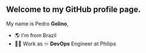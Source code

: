 ## Welcome  to my __GitHub__ profile page.
My name is Pedro __Golino__, 
 - 🌎 I'm from Brazil
 - 🧑‍💻 Work as ♾️ __DevOps__ Engineer at Philips

<!--
**golino/golino** is a ✨ _special_ ✨ repository because its `README.md` (this file) appears on your GitHub profile.

Here are some ideas to get you started:

- 🔭 I’m currently working on ...
- 🌱 I’m currently learning ...
- 👯 I’m looking to collaborate on ...
- 🤔 I’m looking for help with ...
- 💬 Ask me about ...
- 📫 How to reach me: ...
- 😄 Pronouns: ...
- ⚡ Fun fact: ...
-->
